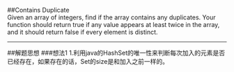 ##Contains Duplicate  
Given an array of integers, find if the array contains any duplicates. Your function should return true if any value appears at least twice in the array, and it should return false if every element is distinct.

---
##解题思想
###想法1
1.利用java的HashSet的唯一性来判断每次加入的元素是否已经存在，如果存在的话，Set的size是和加入之前一样的。



